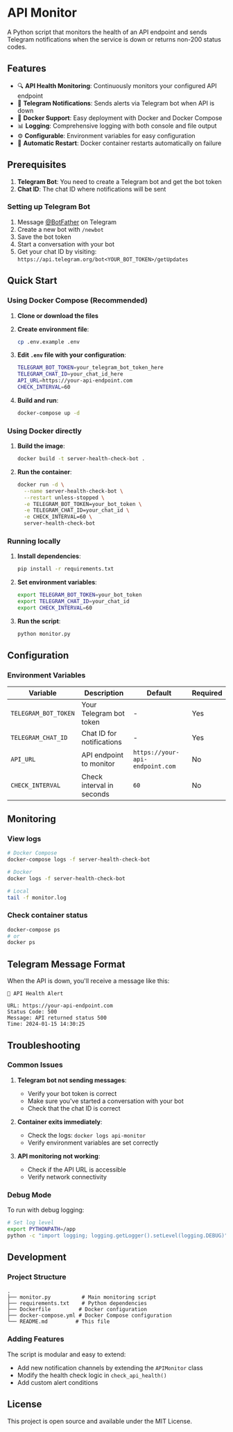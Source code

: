 # API Monitor

A Python script that monitors the health of an API endpoint and sends Telegram notifications when the service is down or returns non-200 status codes.

## Features

- 🔍 **API Health Monitoring**: Continuously monitors your configured API endpoint
- 📱 **Telegram Notifications**: Sends alerts via Telegram bot when API is down
- 🐳 **Docker Support**: Easy deployment with Docker and Docker Compose
- 📊 **Logging**: Comprehensive logging with both console and file output
- ⚙️ **Configurable**: Environment variables for easy configuration
- 🔄 **Automatic Restart**: Docker container restarts automatically on failure

## Prerequisites

1. **Telegram Bot**: You need to create a Telegram bot and get the bot token
2. **Chat ID**: The chat ID where notifications will be sent

### Setting up Telegram Bot

1. Message [@BotFather](https://t.me/botfather) on Telegram
2. Create a new bot with `/newbot`
3. Save the bot token
4. Start a conversation with your bot
5. Get your chat ID by visiting: `https://api.telegram.org/bot<YOUR_BOT_TOKEN>/getUpdates`

## Quick Start

### Using Docker Compose (Recommended)

1. **Clone or download the files**

2. **Create environment file**:
   ```bash
   cp .env.example .env
   ```

3. **Edit `.env` file with your configuration**:
   ```bash
   TELEGRAM_BOT_TOKEN=your_telegram_bot_token_here
   TELEGRAM_CHAT_ID=your_chat_id_here
   API_URL=https://your-api-endpoint.com
   CHECK_INTERVAL=60
   ```

4. **Build and run**:
   ```bash
   docker-compose up -d
   ```

### Using Docker directly

1. **Build the image**:
   ```bash
   docker build -t server-health-check-bot .
   ```

2. **Run the container**:
   ```bash
   docker run -d \
     --name server-health-check-bot \
     --restart unless-stopped \
     -e TELEGRAM_BOT_TOKEN=your_bot_token \
     -e TELEGRAM_CHAT_ID=your_chat_id \
     -e CHECK_INTERVAL=60 \
     server-health-check-bot
   ```

### Running locally

1. **Install dependencies**:
   ```bash
   pip install -r requirements.txt
   ```

2. **Set environment variables**:
   ```bash
   export TELEGRAM_BOT_TOKEN=your_bot_token
   export TELEGRAM_CHAT_ID=your_chat_id
   export CHECK_INTERVAL=60
   ```

3. **Run the script**:
   ```bash
   python monitor.py
   ```

## Configuration

### Environment Variables

| Variable | Description | Default | Required |
|----------|-------------|---------|----------|
| `TELEGRAM_BOT_TOKEN` | Your Telegram bot token | - | Yes |
| `TELEGRAM_CHAT_ID` | Chat ID for notifications | - | Yes |
| `API_URL` | API endpoint to monitor | `https://your-api-endpoint.com` | No |
| `CHECK_INTERVAL` | Check interval in seconds | `60` | No |

## Monitoring

### View logs

```bash
# Docker Compose
docker-compose logs -f server-health-check-bot

# Docker
docker logs -f server-health-check-bot

# Local
tail -f monitor.log
```

### Check container status

```bash
docker-compose ps
# or
docker ps
```

## Telegram Message Format

When the API is down, you'll receive a message like this:

```
🚨 API Health Alert

URL: https://your-api-endpoint.com
Status Code: 500
Message: API returned status 500
Time: 2024-01-15 14:30:25
```

## Troubleshooting

### Common Issues

1. **Telegram bot not sending messages**:
   - Verify your bot token is correct
   - Make sure you've started a conversation with your bot
   - Check that the chat ID is correct

2. **Container exits immediately**:
   - Check the logs: `docker logs api-monitor`
   - Verify environment variables are set correctly

3. **API monitoring not working**:
   - Check if the API URL is accessible
   - Verify network connectivity

### Debug Mode

To run with debug logging:

```bash
# Set log level
export PYTHONPATH=/app
python -c "import logging; logging.getLogger().setLevel(logging.DEBUG)" && python monitor.py
```

## Development

### Project Structure

```
.
├── monitor.py          # Main monitoring script
├── requirements.txt    # Python dependencies
├── Dockerfile         # Docker configuration
├── docker-compose.yml # Docker Compose configuration
└── README.md         # This file
```

### Adding Features

The script is modular and easy to extend:

- Add new notification channels by extending the `APIMonitor` class
- Modify the health check logic in `check_api_health()`
- Add custom alert conditions

## License

This project is open source and available under the MIT License. 